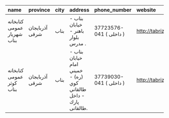 | name                       | province       | city   | address                                                          | phone_number            | website            |
|:---------------------------|:---------------|:-------|:-----------------------------------------------------------------|:------------------------|:-------------------|
| كتابخانه عمومی شهريار بناب | آذربایجان شرقی | بناب   | بناب - خيابان باهنر - بلوار مدرس .                               | 37723576-041 ( داخلی  ) | http://tabrizpl.ir |
| كتابخانه عمومی كوثر بناب   | آذربایجان شرقی | بناب   | بناب - خيابان امام خميني (ره) - كوي طالقاني - داخل پارك طالقانى. | 37739030-041 ( داخلی  ) | http://tabrizpl.ir |
